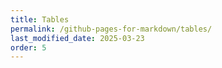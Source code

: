 ```yaml
---
title: Tables
permalink: /github-pages-for-markdown/tables/
last_modified_date: 2025-03-23
order: 5
---
```



